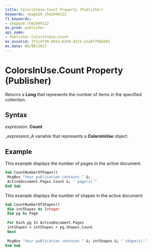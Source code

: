 ```yaml
---
title: ColorsInUse.Count Property (Publisher)
keywords: vbapb10.chm2949122
f1_keywords:
- vbapb10.chm2949122
ms.prod: publisher
api_name:
- Publisher.ColorsInUse.Count
ms.assetid: 2f1cdf49-665a-63e9-d221-a1abf756b501
ms.date: 06/08/2017
---
```



# ColorsInUse.Count Property (Publisher)

Returns a **Long** that represents the number of items in the specified collection.


## Syntax

 _expression_. **Count**

 _expression_A variable that represents a **ColorsInUse** object.


## Example

This example displays the number of pages in the active document.


```vb
Sub CountNumberOfPages() 
 MsgBox "Your publication contains " &; _ 
 ActiveDocument.Pages.Count &; " page(s)." 
End Sub
```

This example displays the number of shapes in the active document.




```vb
Sub CountNumberOfShapes() 
 Dim intShapes As Integer 
 Dim pg As Page 
 
 For Each pg In ActiveDocument.Pages 
 intShapes = intShapes + pg.Shapes.Count 
 Next 
 
 MsgBox "Your publication contains " &; intShapes &; " shape(s)." 
End Sub
```


